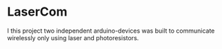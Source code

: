 # LaserCom
I this project two independent arduino-devices was built to communicate wirelessly only using laser and photoresistors.
